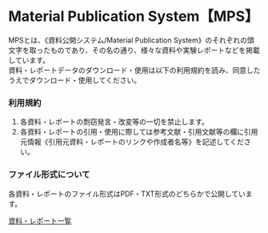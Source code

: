 <!DOCTYPE html>
<html lang="ja">
<head>
    <meta charset="UTF-8">
    <meta name="viewport" content="width=device-width, initial-scale=1.0">
    <title>Material Publication System</title>
    <link rel="stylesheet" href="styles.css">
</head>
<body>

<div id="top-page">
    <h1>Material Publication System【MPS】</h1>
    <p>MPSとは、《資料公開システム/Material Publication System》のそれぞれの頭文字を取ったものであり、その名の通り、様々な資料や実験レポートなどを掲載しています。
    <br>資料・レポートデータのダウンロード・使用は以下の利用規約を読み、同意したうえでダウンロード・使用してください。</p>
    <h3>利用規約</h3>
    <ol>
        <li>各資料・レポートの剽窃発言・改変等の一切を禁止します。</li>
        <li>各資料・レポートの引用・使用に際しては参考文献・引用文献等の欄に引用元情報《引用元資料・レポートのリンクや作成者名等》を記述してください。</li>
    </ol>
    <h3>ファイル形式について</h3>
    <p>各資料・レポートのファイル形式はPDF・TXT形式のどちらかで公開しています。</p>
    <p><a href="material-list.html" class="button-style">資料・レポート一覧</a></p>
</div>

<script src="index.js"></script>
</body>
</html>
